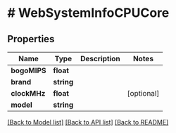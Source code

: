 # # WebSystemInfoCPUCore

## Properties

Name | Type | Description | Notes
------------ | ------------- | ------------- | -------------
**bogoMIPS** | **float** |  |
**brand** | **string** |  |
**clockMHz** | **float** |  | [optional]
**model** | **string** |  |

[[Back to Model list]](../../README.md#models) [[Back to API list]](../../README.md#endpoints) [[Back to README]](../../README.md)

